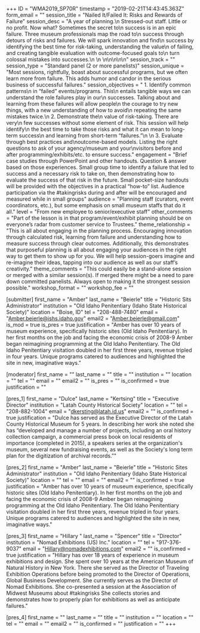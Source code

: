 +++
ID = "WMA2019_SP70R"
timestamp = "2019-02-21T14:43:45.363Z"
form_email = ""
session_title = "Nailed It/Failed It: Risks and Rewards of Failure"
session_desc = "A year of planning.\n  Stressed-out staff. Little or no profit. Now what? Sometimes the secret to\n  success is in an epic failure. Three museum professionals map the road to\n  success through detours of risks and failures. We will spark innovation and find\n  success by identifying the best time for risk-taking, understanding the value\n  of failing, and creating tangible evaluation with outcome-focused goals to\n  turn colossal mistakes into successes.\n  \n \n\n\n\n\n"
session_track = ""
session_type = "Standard panel (2 or more panelists)"
session_unique = "Most sessions, rightfully, boast about successful programs, but we often learn more from failure. This adds humor and candor in the serious business of successful failures."
session_objectives = " 1.      Identify common patterns\n  in “failed” events/programs. This\n  entails tangible ways we can understand the role failures play in our\n  successes. Talking about and learning from these failures will allow people\n  the courage to try new things, with a new understanding of how to avoid\n  repeating the same mistakes twice.\n  2.      Demonstrate the\n  value of risk-taking. There are very\n  few successes without some element of risk. This session will help identify\n  the best time to take those risks and what it can mean to long-term success\n  and learning from short-term “failures.”\n  \n 3. Evaluate through best practices and\noutcome-based models. Listing the right questions to ask of your agency/museum and your\nvisitors before and after programming/exhibits/etc. to ensure success."
engagement = "Brief case studies through PowerPoint and other handouts. Question & answer based on those experiences. Small group time to identify a failure that led to success and a necessary risk to take on, then demonstrating how to evaluate the success of that risk in the future. Small pocket-size handouts will be provided with the objectives in a practical “how-to” list. Audience participation via the #takingrisks during and after will be encouraged and measured while in small groups"
audience = "Planning staff (curators, event coordinators, etc.), but some emphasis on small museum staffs that do it all."
level = "From new employee to senior/executive staff"
other_comments = "Part of the lesson is in that program/event/exhibit planning should be on everyone’s radar from customer service to Trustees."
theme_relationship = "This is all about engaging in the planning process. Encouraging innovation through calculated risk, learning from failure and understanding how to measure success through clear outcomes. Additionally, this demonstrates that purposeful planning is all about engaging your audiences in the right way to get them to show up for you. We will help session-goers imagine and re-imagine their ideas, tapping into our audience as well as our staff’s creativity."
theme_comments = "This could easily be a stand-alone session or merged with a similar session(s). If merged there might be a need to pare down committed panelists. Always open to making it the strongest session possible."
workshop_format = ""
workshop_fee = ""

[submitter]
first_name = "Amber"
last_name = "Beierle"
title = "Historic Sits Administrator"
institution = "Old Idaho Penitentiary (Idaho State Historical Society)"
location = "Boise, ID"
tel = "208-488-7480"
email = "Amber.beierle@ishs.idaho.gov"
email2 = "Amber.beierle@gmail.com"
is_mod = true
is_pres = true
justification = "Amber has over 10 years of museum experience, specifically historic sites (Old Idaho Penitentiary). In her first months on the job and facing the economic crisis of 2008-9 Amber began reimagining programming at the Old Idaho Penitentiary. The Old Idaho Penitentiary visitation doubled in her first three years, revenue tripled in four years. Unique programs catered to audiences and highlighted the site in new, imaginative ways."

[moderator]
first_name = ""
last_name = ""
title = ""
institution = ""
location = ""
tel = ""
email = ""
email2 = ""
is_pres = ""
is_confirmed = true
justification = ""

[pres_1]
first_name = "Dulce"
last_name = "Kertsing"
title = "Executive Director"
institution = "Latah County Historical Society"
location = ""
tel = "208-882-1004"
email = "dkersting@latah.id.us"
email2 = ""
is_confirmed = true
justification = "Dulce has served as the Executive Director of the Latah County Historical Museum for 5 years. In describing her work she noted she has “developed and manage a number of projects, including an oral history collection campaign, a commercial press book on local residents of importance (completed in 2015), a speakers series at the organization's museum, several new fundraising events, as well as the Society's long term plan for the digitization of archival records.”"

[pres_2]
first_name = "Amber"
last_name = "Beierle"
title = "Historic Sites Administrator"
institution = "Old Idaho Penitentiary (Idaho State Historical Society)"
location = ""
tel = ""
email = ""
email2 = ""
is_confirmed = true
justification = "Amber has over 10 years of museum experience, specifically historic sites (Old Idaho Penitentiary). In her first months on the job and facing the economic crisis of 2008-9 Amber began reimagining programming at the Old Idaho Penitentiary. The Old Idaho Penitentiary visitation doubled in her first three years, revenue tripled in four years. Unique programs catered to audiences and highlighted the site in new, imaginative ways."

[pres_3]
first_name = "Hillary "
last_name = "Spencer"
title = "Director"
institution = "Nomad Exhibitions (US) Inc."
location = ""
tel = "917-376-9037"
email = "Hillary@nomadexhibitions.com"
email2 = ""
is_confirmed = true
justification = "Hillary has over 18 years of experience in museum exhibitions and design. She spent over 10 years at the American Museum of Natural History in New York. There she served as the Director of Traveling Exhibition Operations before being promoted to the Director of Operations, Global Business Development. She currently serves as the Director of Nomad Exhibitions. She co-presented a session at the Association of Midwest Museums about #takingrisks She collects stories and demonstrates how to properly plan for exhibitions as well as anticipate failures."

[pres_4]
first_name = ""
last_name = ""
title = ""
institution = ""
location = ""
tel = ""
email = ""
email2 = ""
is_confirmed = ""
justification = ""
+++
